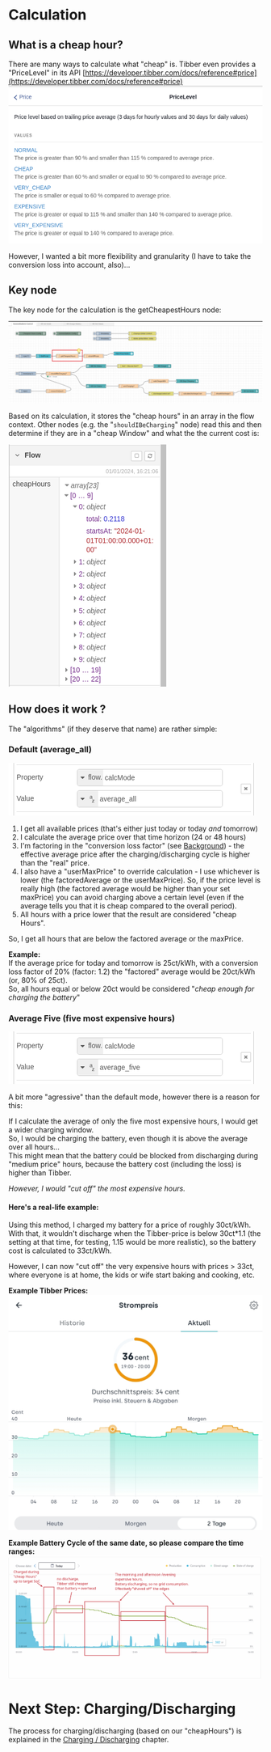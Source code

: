 # Calculation 

## What is a cheap hour?

There are many ways to calculate what "cheap" is. Tibber even provides a "PriceLevel" in its API [https://developer.tibber.com/docs/reference#price](https://developer.tibber.com/docs/reference#price)
![](../images/pricelevel.png)

However, I wanted a bit more flexibility and granularity (I have to take the conversion loss into account, also)... 

## Key node

The key node for the calculation is the getCheapestHours node:

![](../images/SB-flow-overview_getcheapestHours.png)

Based on its calculation, it stores the "cheap hours" in an array in the flow context. Other nodes (e.g. the "`shouldIBeCharging`" node) read this and then determine if they are in a "cheap Window" and what the the current cost is:

![](../images/cheapHours-context.png)

## How does it work ?

The "algorithms" (if they deserve that name) are rather simple:

### Default (average_all)
![](../images/calcmode_average_all.png)

1) I get all available prices (that's either just today or today _and_ tomorrow)
2) I calculate the average price over that time horizon (24 or 48 hours)
3) I'm factoring in the "conversion loss factor" (see [Background](./background.md)) - the effective average price after the charging/discharging cycle is higher than the "real" price.
4) I also have a "userMaxPrice" to override calculation - I use whichever is lower (the factoredAverage or the userMaxPrice). So, if the price level is really high (the factored average would be higher than your set maxPrice) you can avoid charging above a certain level (even if the average tells you that it is cheap compared to the overall period).
5) All hours with a price lower that the result are considered "cheap Hours".

So, I get all hours that are below the factored average or the maxPrice.

**Example:**  
If the average price for today and tomorrow is 25ct/kWh, with a conversion loss factor of 20% (factor: 1.2) the "factored" average would be 20ct/kWh (or, 80% of 25ct).  
So, all hours equal or below 20ct would be considered "*_cheap enough for charging the battery_*"


### Average Five (five most expensive hours)
![](../images/calcmode_averagefive.png)

A bit more "agressive" than the default mode, however there is a reason for this:

If I calculate the average of only the five most expensive hours, I would get a wider charging window.  
So, I would be charging the battery, even though it is above the average over all hours...  
This might mean that the battery could be blocked from discharging during "medium price" hours, because the battery cost (including the loss) is higher than Tibber.

_However, I would "cut off" the most expensive hours._

#### Here's a real-life example: 

Using this method, I charged my battery for a price of roughly 30ct/kWh. With that, it wouldn't discharge when the Tibber-price is below 30ct*1.1 (the setting at that time, for testing, 1.15 would be more realistic), so the battery cost is calculated to 33ct/kWh.

However, I can now "cut off" the very expensive hours with prices > 33ct, where everyone is at home, the kids or wife start baking and cooking, etc.

**Example Tibber Prices:**
![](../images/example_TibberPrice.jpg)

**Example Battery Cycle of the same date, so please compare the time ranges:**
![](../images/example_batterycycle.png)





# Next Step: Charging/Discharging

The process for charging/discharging (based on our "cheapHours") is explained in the [Charging / Discharging](./charging-discharging.md) chapter.
